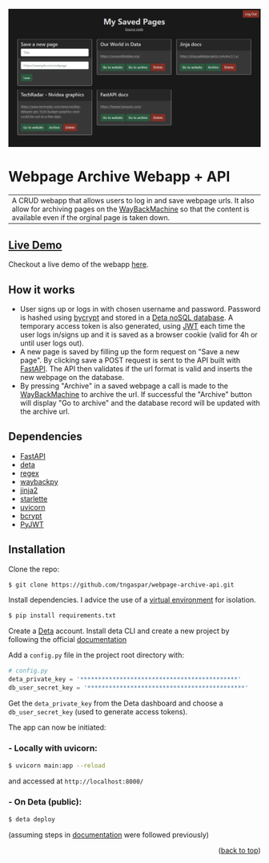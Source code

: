 ![main page](images/main_page.png)


# Webpage Archive Webapp + API

<table>
<tr>
<td>
A CRUD webapp that allows users to log in and save webpage urls. It also allow for archiving pages on the <a href="https://archive.org/web/">WayBackMachine</a> so that the content is available even if the orginal page is taken down.
</tr>
</td>
</table>

## [Live Demo](https://webpagearchive.deta.dev/)
Checkout a live demo of the webapp [here](https://webpagearchive.deta.dev/).

## How it works
* User signs up or logs in with chosen username and password. Password is hashed using <a href="https://en.wikipedia.org/wiki/Bcrypt">bycrypt</a> and stored in a <a href= "https://docs.deta.sh/docs/base/about">Deta noSQL database</a>. A temporary access token is also generated, using <a href="https://jwt.io/">JWT</a> each time the user logs in/signs up and it is saved as a browser cookie (valid for 4h or until user logs out).
* A new page is saved by filling up the form request on "Save a new page". By clicking save a POST request is sent to the API built with <a href="https://fastapi.tiangolo.com/">FastAPI</a>. The API then validates if the url format is valid and inserts the new webpage on the database.
* By pressing "Archive" in a saved webpage a call is made to the <a href="https://archive.org/web/">WayBackMachine</a> to archive the url. If successful the "Archive" button will display "Go to archive" and the database record will be updated with the archive url.

## Dependencies

* <a href="https://fastapi.tiangolo.com/">FastAPI</a>
* <a href="https://docs.deta.sh/docs/home/">deta</a>
* <a href="https://pypi.org/project/regex/">regex</a>
* <a href="https://akamhy.github.io/waybackpy/">waybackpy</a>
* <a href="https://palletsprojects.com/p/jinja/">jinja2</a>
* <a href="https://github.com/encode/starlette">starlette</a>
* <a href="https://www.uvicorn.org/">uvicorn</a>
* <a href="https://github.com/pyca/bcrypt/">bcrypt</a>
* <a href="https://github.com/jpadilla/pyjwt">PyJWT</a>

## Installation
Clone the repo:
```bash
$ git clone https://github.com/tngaspar/webpage-archive-api.git
```
Install dependencies. I advice the use of a [virtual environment](https://docs.python.org/3/library/venv.html) for isolation.
```bash
$ pip install requirements.txt
```
Create a <a href="https://www.deta.sh/">Deta<a> account. Install deta CLI and create a new project by following the official [documentation](https://docs.deta.sh/docs/micros/getting_started)

Add a `config.py` file in the project root directory with:

```python
# config.py
deta_private_key = '********************************************'
db_user_secret_key = '********************************************'
```
Get the `deta_private_key` from the Deta dashboard and choose a `db_user_secret_key` (used to generate access tokens).

The app can now be initiated:

### - Locally with uvicorn:
```bash
$ uvicorn main:app --reload
```
and accessed at `http://localhost:8000/`

### - On Deta (public):
```bash
$ deta deploy
```
(assuming steps in [documentation](https://docs.deta.sh/docs/micros/getting_started) were followed previously)

<p align="right">(<a href="#top">back to top</a>)</p>